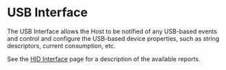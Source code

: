 # USB Interface
The USB Interface allows the Host to be notified of any USB-based events and control and configure the USB-based device properties, such as
string descriptors, current consumption, etc.

See the [HID Interface](Hid.md) page for a description of the available reports.
